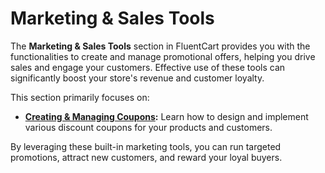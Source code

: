  # Marketing & Sales Tools

The **Marketing & Sales Tools** section in FluentCart provides you with the functionalities to create and manage promotional offers, helping you drive sales and engage your customers. Effective use of these tools can significantly boost your store's revenue and customer loyalty.

This section primarily focuses on:

* **[Creating & Managing Coupons](/guide/marketing-sales-tools/creating-managing-coupons/):** Learn how to design and implement various discount coupons for your products and customers.

By leveraging these built-in marketing tools, you can run targeted promotions, attract new customers, and reward your loyal buyers.
